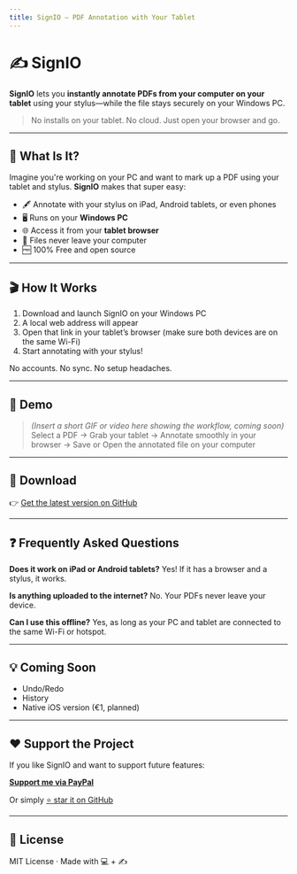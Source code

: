 ```yaml
---
title: SignIO – PDF Annotation with Your Tablet
---
```


# ✍️ SignIO

**SignIO** lets you **instantly annotate PDFs from your computer on your tablet** using your stylus—while the file stays securely on your Windows PC.

> No installs on your tablet. No cloud. Just open your browser and go.

---

## 🚀 What Is It?

Imagine you're working on your PC and want to mark up a PDF using your tablet and stylus. **SignIO** makes that super easy:

- 🖋️ Annotate with your stylus on iPad, Android tablets, or even phones
- 🖥️ Runs on your **Windows PC**
- 🌐 Access it from your **tablet browser**
- 🔐 Files never leave your computer
- 🆓 100% Free and open source

---

## 🎬 How It Works

1. Download and launch SignIO on your Windows PC
2. A local web address will appear
3. Open that link in your tablet’s browser (make sure both devices are on the same Wi-Fi)
4. Start annotating with your stylus!

No accounts. No sync. No setup headaches.

---

## 📸 Demo

> _(Insert a short GIF or video here showing the workflow, coming soon)_
> Select a PDF → Grab your tablet → Annotate smoothly in your browser → Save or Open the annotated file on your computer

---

## 🔽 Download

👉 [Get the latest version on GitHub](https://github.com/Lauorez/SignIO/releases)

---

## ❓ Frequently Asked Questions

**Does it work on iPad or Android tablets?**
Yes! If it has a browser and a stylus, it works.

**Is anything uploaded to the internet?**
No. Your PDFs never leave your device.

**Can I use this offline?**
Yes, as long as your PC and tablet are connected to the same Wi-Fi or hotspot.

---

## 💡 Coming Soon

- Undo/Redo
- History
- Native iOS version (€1, planned)

---

## ❤️ Support the Project

If you like SignIO and want to support future features:

**[Support me via PayPal](https://paypal.me/lauorez)**

Or simply [⭐ star it on GitHub](https://github.com/Lauorez/SignIO)

---

## 📜 License

MIT License · Made with 💻 + ✍️
